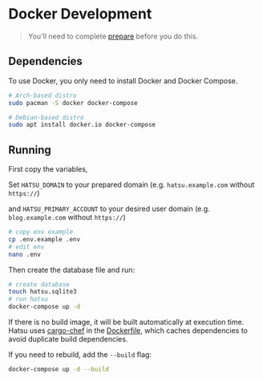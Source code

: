 # Docker Development

> You'll need to complete [prepare](./01-prepare.md) before you do this.

## Dependencies

To use Docker, you only need to install Docker and Docker Compose.

```bash
# Arch-based distro
sudo pacman -S docker docker-compose

# Debian-based distro
sudo apt install docker.io docker-compose
```

<!-- ## Building -->

## Running

First copy the variables,

Set `HATSU_DOMAIN` to your prepared domain
(e.g. `hatsu.example.com` without `https://`)

and `HATSU_PRIMARY_ACCOUNT` to your desired user domain
(e.g. `blog.example.com` without `https://`)

```bash
# copy env example
cp .env.example .env
# edit env
nano .env
```

Then create the database file and run:

```bash
# create database
touch hatsu.sqlite3
# run hatsu
docker-compose up -d
```

If there is no build image, it will be built automatically at execution time.
Hatsu uses [cargo-chef](https://crates.io/crates/cargo-chef) in the [Dockerfile](https://github.com/importantimport/hatsu/blob/main/Dockerfile),
which caches dependencies to avoid duplicate build dependencies.

If you need to rebuild, add the `--build` flag:

```bash
docker-compose up -d --build
```
